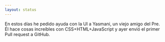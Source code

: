 ```yaml
---
layout: status
---
```

En estos días he pedido ayuda con la UI a Yasmani, un viejo amigo del Pre. Él hace cosas increíbles con CSS+HTML+JavaScript y ayer envió el primer Pull request a GitHub.